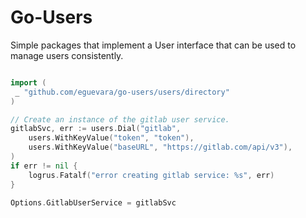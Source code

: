 # Go-Users

Simple packages that implement a User interface that can be used to manage users consistently. 


```go

import (
 _ "github.com/eguevara/go-users/users/directory"
)

// Create an instance of the gitlab user service.
gitlabSvc, err := users.Dial("gitlab",
    users.WithKeyValue("token", "token"),
    users.WithKeyValue("baseURL", "https://gitlab.com/api/v3"),
)
if err != nil {
    logrus.Fatalf("error creating gitlab service: %s", err)
}

Options.GitlabUserService = gitlabSvc
```